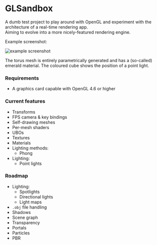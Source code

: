 GLSandbox
=========

A dumb test project to play around with OpenGL and experiment with the architecture of a real-time rendering app.  
Aiming to evolve into a more nicely-featured rendering engine.  

Example screenshot:  

![example screenshot](https://i.imgur.com/h9Y7qJM.png)  

The torus mesh is entirely parametrically generated and has a (so-called) emerald material. The coloured cube shows the position of a point light.

### Requirements

* A graphics card capable with OpenGL 4.6 or higher

### Current features

* Transforms
* FPS camera & key bindings
* Self-drawing meshes
* Per-mesh shaders
* UBOs
* Textures
* Materials
* Lighting methods:
  * Phong
* Lighting:
  * Point lights

### Roadmap

* Lighting:
  * Spotlights
  * Directional lights
  * Light maps
* `.obj` file handling
* Shadows
* Scene graph
* Transparency
* Portals
* Particles
* PBR
